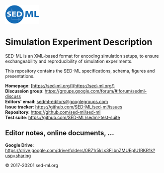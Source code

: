 <img alt="SED-ML logo" src="./figures/SEDML_logo.png" height="60" />

# Simulation Experiment Description
SED-ML is an XML-based format for encoding simulation setups, to ensure exchangeability and reproducibility of simulation experiments.

This repository contains the SED-ML specifications, schema, figures and presentations.

**Homepage**: [https://sed-ml.org/](https://sed-ml.org/)  
**Discussion group**: https://groups.google.com/forum/#!forum/sedml-discuss  
**Editors' email**: sedml-editors@googlegroups.com  
**Issue tracker**: https://github.com/SED-ML/sed-ml/issues  
**Repository**: https://github.com/sed-ml/sed-ml  
**Test suite**: https://github.com/SED-ML/sedml-test-suite  

## Editor notes, online documents, ...
**Google Drive**: https://drive.google.com/drive/folders/0B71r5kLs3FlibnZMUEpIU1RKR1k?usp=sharing  

&copy; 2017-20201 sed-ml.org
